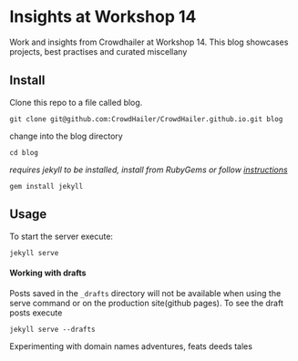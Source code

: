 # Insights at Workshop 14

Work and insights from Crowdhailer at Workshop 14. This blog showcases projects, best practises and curated miscellany

## Install

Clone this repo to a file called blog.

```
git clone git@github.com:CrowdHailer/CrowdHailer.github.io.git blog
```

change into the blog directory

```
cd blog
```

*requires jekyll to be installed, install from RubyGems or follow [instructions](http://jekyllrb.com/docs/installation/)*

```
gem install jekyll
```

## Usage

To start the server execute:

```
jekyll serve
```

#### Working with drafts
Posts saved in the `_drafts` directory will not be available when using the serve command or on the production site(github pages). To see the draft posts execute

```
jekyll serve --drafts
```

Experimenting with domain names
adventures,
feats
deeds
tales
